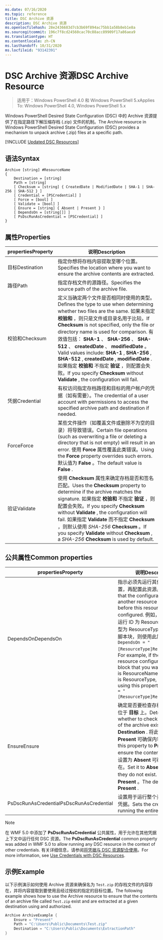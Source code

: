 ```yaml
---
ms.date: 07/16/2020
ms.topic: reference
title: DSC Archive 资源
description: DSC Archive 资源
ms.openlocfilehash: 28e2436683d7cb3b69f894ac75bb1a58b8eb1e8a
ms.sourcegitcommit: 196c7f8cd24560cac70c88acc89909f17a86aea9
ms.translationtype: HT
ms.contentlocale: zh-CN
ms.lasthandoff: 10/31/2020
ms.locfileid: "93142391"
---
```

# <a name="dsc-archive-resource"></a><span data-ttu-id="6f18f-103">DSC Archive 资源</span><span class="sxs-lookup"><span data-stu-id="6f18f-103">DSC Archive Resource</span></span>

> <span data-ttu-id="6f18f-104">适用于：Windows PowerShell 4.0 和 Windows PowerShell 5.x</span><span class="sxs-lookup"><span data-stu-id="6f18f-104">Applies To: Windows PowerShell 4.0, Windows PowerShell 5.x</span></span>

<span data-ttu-id="6f18f-105">Windows PowerShell Desired State Configuration (DSC) 中的 Archive 资源提供了在指定路径下解压缩存档 (.zip) 文件的机制。</span><span class="sxs-lookup"><span data-stu-id="6f18f-105">The Archive resource in Windows PowerShell Desired State Configuration (DSC) provides a mechanism to unpack archive (.zip) files at a specific path.</span></span>

[!INCLUDE [Updated DSC Resources](../../../../../includes/dsc-resources.md)]

## <a name="syntax"></a><span data-ttu-id="6f18f-106">语法</span><span class="sxs-lookup"><span data-stu-id="6f18f-106">Syntax</span></span>

```Syntax
Archive [string] #ResourceName
{
    Destination = [string]
    Path = [string]
    [ Checksum = [string] { CreatedDate | ModifiedDate | SHA-1 | SHA-256 | SHA-512 } ]
    [ Credential = [PSCredential] ]
    [ Force = [bool] ]
    [ Validate = [bool] ]
    [ Ensure = [string] { Absent | Present } ]
    [ DependsOn = [string[]] ]
    [ PsDscRunAsCredential = [PSCredential] ]
}
```

## <a name="properties"></a><span data-ttu-id="6f18f-107">属性</span><span class="sxs-lookup"><span data-stu-id="6f18f-107">Properties</span></span>

|<span data-ttu-id="6f18f-108">properties</span><span class="sxs-lookup"><span data-stu-id="6f18f-108">Property</span></span> |<span data-ttu-id="6f18f-109">说明</span><span class="sxs-lookup"><span data-stu-id="6f18f-109">Description</span></span> |
|---|---|
| <span data-ttu-id="6f18f-110">目标</span><span class="sxs-lookup"><span data-stu-id="6f18f-110">Destination</span></span> | <span data-ttu-id="6f18f-111">指定你想将存档内容提取至哪个位置。</span><span class="sxs-lookup"><span data-stu-id="6f18f-111">Specifies the location where you want to ensure the archive contents are extracted.</span></span> |
| <span data-ttu-id="6f18f-112">路径</span><span class="sxs-lookup"><span data-stu-id="6f18f-112">Path</span></span> | <span data-ttu-id="6f18f-113">指定存档文件的源路径。</span><span class="sxs-lookup"><span data-stu-id="6f18f-113">Specifies the source path of the archive file.</span></span> |
| <span data-ttu-id="6f18f-114">校验和</span><span class="sxs-lookup"><span data-stu-id="6f18f-114">Checksum</span></span> | <span data-ttu-id="6f18f-115">定义当确定两个文件是否相同时使用的类型。</span><span class="sxs-lookup"><span data-stu-id="6f18f-115">Defines the type to use when determining whether two files are the same.</span></span> <span data-ttu-id="6f18f-116">如果未指定 **校验和** ，则只是文件或目录名用于比较。</span><span class="sxs-lookup"><span data-stu-id="6f18f-116">If **Checksum** is not specified, only the file or directory name is used for comparison.</span></span> <span data-ttu-id="6f18f-117">有效值包括： **SHA-1** 、 **SHA-256** 、 **SHA-512** 、 **createdDate** 、 **modifiedDate** 。</span><span class="sxs-lookup"><span data-stu-id="6f18f-117">Valid values include: **SHA-1** , **SHA-256** , **SHA-512** , **createdDate** , **modifiedDate** .</span></span> <span data-ttu-id="6f18f-118">如果指定 **校验和** 不指定 **验证** ，则配置会失败。</span><span class="sxs-lookup"><span data-stu-id="6f18f-118">If you specify **Checksum** without **Validate** , the configuration will fail.</span></span> |
| <span data-ttu-id="6f18f-119">凭据</span><span class="sxs-lookup"><span data-stu-id="6f18f-119">Credential</span></span> | <span data-ttu-id="6f18f-120">有权访问指定存档路径和目标的用户帐户的凭据（如有需要）。</span><span class="sxs-lookup"><span data-stu-id="6f18f-120">The credential of a user account with permissions to access the specified archive path and destination if needed.</span></span> |
| <span data-ttu-id="6f18f-121">Force</span><span class="sxs-lookup"><span data-stu-id="6f18f-121">Force</span></span> | <span data-ttu-id="6f18f-122">某些文件操作（如覆盖文件或删除不为空的目录）将导致错误。</span><span class="sxs-lookup"><span data-stu-id="6f18f-122">Certain file operations (such as overwriting a file or deleting a directory that is not empty) will result in an error.</span></span> <span data-ttu-id="6f18f-123">使用 **Force** 属性覆盖此类错误。</span><span class="sxs-lookup"><span data-stu-id="6f18f-123">Using the **Force** property overrides such errors.</span></span> <span data-ttu-id="6f18f-124">默认值为 **False** 。</span><span class="sxs-lookup"><span data-stu-id="6f18f-124">The default value is **False** .</span></span> |
| <span data-ttu-id="6f18f-125">验证</span><span class="sxs-lookup"><span data-stu-id="6f18f-125">Validate</span></span>| <span data-ttu-id="6f18f-126">使用 **Checksum** 属性来确定存档是否和签名匹配。</span><span class="sxs-lookup"><span data-stu-id="6f18f-126">Uses the **Checksum** property to determine if the archive matches the signature.</span></span> <span data-ttu-id="6f18f-127">如果指定 **校验和** 不指定 **验证** ，则配置会失败。</span><span class="sxs-lookup"><span data-stu-id="6f18f-127">If you specify **Checksum** without **Validate** , the configuration will fail.</span></span> <span data-ttu-id="6f18f-128">如果指定 **Validate** 而不指定 **Checksum** ，则默认使用 _SHA-256_ **Checksum** 。</span><span class="sxs-lookup"><span data-stu-id="6f18f-128">If you specify **Validate** without **Checksum** , a _SHA-256_ **Checksum** is used by default.</span></span> |

## <a name="common-properties"></a><span data-ttu-id="6f18f-129">公共属性</span><span class="sxs-lookup"><span data-stu-id="6f18f-129">Common properties</span></span>

|<span data-ttu-id="6f18f-130">properties</span><span class="sxs-lookup"><span data-stu-id="6f18f-130">Property</span></span> |<span data-ttu-id="6f18f-131">说明</span><span class="sxs-lookup"><span data-stu-id="6f18f-131">Description</span></span> |
|---|---|
|<span data-ttu-id="6f18f-132">DependsOn</span><span class="sxs-lookup"><span data-stu-id="6f18f-132">DependsOn</span></span> |<span data-ttu-id="6f18f-133">指示必须先运行其他资源的配置，再配置此资源。</span><span class="sxs-lookup"><span data-stu-id="6f18f-133">Indicates that the configuration of another resource must run before this resource is configured.</span></span> <span data-ttu-id="6f18f-134">例如，如果想要首先运行 ID 为 ResourceName、类型为 ResourceType 的资源配置脚本块，则使用此属性的语法为 `DependsOn = "[ResourceType]ResourceName"`。</span><span class="sxs-lookup"><span data-stu-id="6f18f-134">For example, if the ID of the resource configuration script block that you want to run first is ResourceName and its type is ResourceType, the syntax for using this property is `DependsOn = "[ResourceType]ResourceName"`.</span></span> |
|<span data-ttu-id="6f18f-135">Ensure</span><span class="sxs-lookup"><span data-stu-id="6f18f-135">Ensure</span></span> |<span data-ttu-id="6f18f-136">确定是否要检查存档的内容是否位于 **目标** 上。</span><span class="sxs-lookup"><span data-stu-id="6f18f-136">Determines whether to check if the content of the archive exists at the **Destination** .</span></span> <span data-ttu-id="6f18f-137">将此属性设置为 **Present** 可确保内容存在。</span><span class="sxs-lookup"><span data-stu-id="6f18f-137">Set this property to **Present** to ensure the contents exist.</span></span> <span data-ttu-id="6f18f-138">将其设置为 **Absent** 可确保内容不存在。</span><span class="sxs-lookup"><span data-stu-id="6f18f-138">Set it to **Absent** to ensure they do not exist.</span></span> <span data-ttu-id="6f18f-139">默认值为 **Present** 。</span><span class="sxs-lookup"><span data-stu-id="6f18f-139">The default value is **Present** .</span></span> |
|<span data-ttu-id="6f18f-140">PsDscRunAsCredential</span><span class="sxs-lookup"><span data-stu-id="6f18f-140">PsDscRunAsCredential</span></span> |<span data-ttu-id="6f18f-141">设置用于运行整个资源的身份的凭据。</span><span class="sxs-lookup"><span data-stu-id="6f18f-141">Sets the credential for running the entire resource as.</span></span> |

> [!NOTE]
> <span data-ttu-id="6f18f-142">在 WMF 5.0 中添加了 **PsDscRunAsCredential** 公共属性，用于允许在其他凭据上下文中运行任何 DSC 资源。</span><span class="sxs-lookup"><span data-stu-id="6f18f-142">The **PsDscRunAsCredential** common property was added in WMF 5.0 to allow running any DSC resource in the context of other credentials.</span></span> <span data-ttu-id="6f18f-143">有关详细信息，请参阅[将凭据与 DSC 资源配合使用](../../../configurations/runasuser.md)。</span><span class="sxs-lookup"><span data-stu-id="6f18f-143">For more information, see [Use Credentials with DSC Resources](../../../configurations/runasuser.md).</span></span>

## <a name="example"></a><span data-ttu-id="6f18f-144">示例</span><span class="sxs-lookup"><span data-stu-id="6f18f-144">Example</span></span>

<span data-ttu-id="6f18f-145">以下示例演示如何使用 Archive 资源来确保名为 `Test.zip` 的存档文件的内容存在，并将内容提取到要使用且经过授权的指定的目标位置。</span><span class="sxs-lookup"><span data-stu-id="6f18f-145">The following example shows how to use the Archive resource to ensure that the contents of an archive file called `Test.zip` exist and are extracted at a given destination using and authorized.</span></span>

```powershell
Archive ArchiveExample {
    Ensure = "Present"
    Path = "C:\Users\Public\Documents\Test.zip"
    Destination = "C:\Users\Public\Documents\ExtractionPath"
}
```

